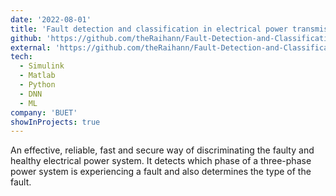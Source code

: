 ```yaml
---
date: '2022-08-01'
title: 'Fault detection and classification in electrical power transmission system using artificial neural network'
github: 'https://github.com/theRaihann/Fault-Detection-and-Classification-in-Electrical-Power-Transmission-System-Using-Artificial-Neural-N'
external: 'https://github.com/theRaihann/Fault-Detection-and-Classification-in-Electrical-Power-Transmission-System-Using-Artificial-Neural-N/blob/8be1b4965726e3a4be6b76af521cd4477ea0dfee/PROJECT-REPORT.pdf'
tech:
  - Simulink
  - Matlab
  - Python
  - DNN
  - ML
company: 'BUET'
showInProjects: true
---
```


An effective, reliable, fast and secure way of discriminating the faulty and healthy electrical power system. It detects which phase of a three-phase power system is experiencing a fault and also determines the type of the fault.


